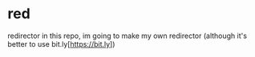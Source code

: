 # red
redirector
in this repo, im going to make my own redirector (although it's better to use bit.ly[https://bit.ly])
